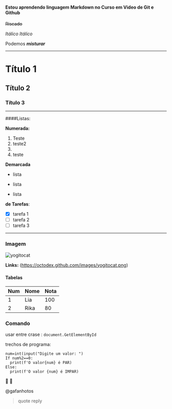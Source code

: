 #### Estou aprendendo linguagem **Markdown** no Curso em Video de Git e Github

~~Riscado~~

*Itálico* _Itálico_

Podemos __*misturar*__

***

# Título 1

## Título 2

### Título 3

***

####Listas: 

**Numerada:**

1. Teste
1. teste2
2. 
3. teste

**Demarcada**

* lista
- lista
* lista

**de Tarefas**:
- [x] tarefa 1
- [ ] tarefa 2
- [ ] tarefa 3

***

### Imagem

![yogitocat](https://user-images.githubusercontent.com/102546351/161404870-3a8847b1-71c3-49cb-91d8-1a575662a9fc.png)

**Links:** (https://octodex.github.com/images/yogitocat.png)

###

#### Tabelas

Num | Nome | Nota
---|---|---
1 | Lia | 100
2 | Rika | 80

###

### Comando

usar entre crase : `document.GetElementById`

trechos de programa:
```
num=int(input("Digite um valor: ")
If num%2==0:
  print(f'O valor{num} é PAR)
Else:
  print(f'O valor {num} é IMPAR)
```

🖖 🤭

@gafanhotos

> quote reply


